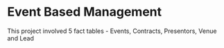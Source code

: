 # Event Based Management
This project involved 5 fact tables - Events, Contracts, Presentors, Venue and Lead
